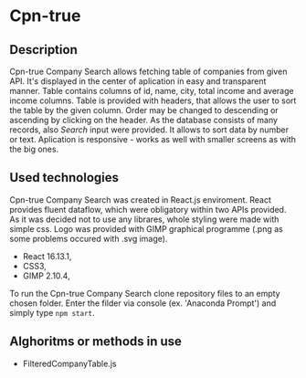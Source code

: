 # Cpn-true

## Description
Cpn-true Company Search allows fetching table of companies from given API. It's displayed in the center of aplication in easy and transparent manner. Table contains columns of id, name, city, total income and average income columns. Table is provided with headers, that allows the user to sort the table by the given column. Order may be changed to descending or ascending by clicking on the header. As the database consists of many records, also <i>Search</i> input were provided. It allows to sort data by number or text. Aplication is responsive - works as well with smaller screens as with the big ones.

## Used technologies
Cpn-true Company Search was created in React.js enviroment. React provides fluent dataflow, which were obligatory within two APIs provided. As it was decided not to use any librares, whole styling were made with simple css. Logo was provided with GIMP graphical programme (.png as some problems occured with .svg image).

- React 16.13.1,
- CSS3,
- GIMP 2.10.4,

To run the Cpn-true Company Search clone repository files to an empty chosen folder. Enter the filder via console (ex. 'Anaconda Prompt') and simply type `npm start`. 

## Alghoritms or methods in use
- FilteredCompanyTable.js




